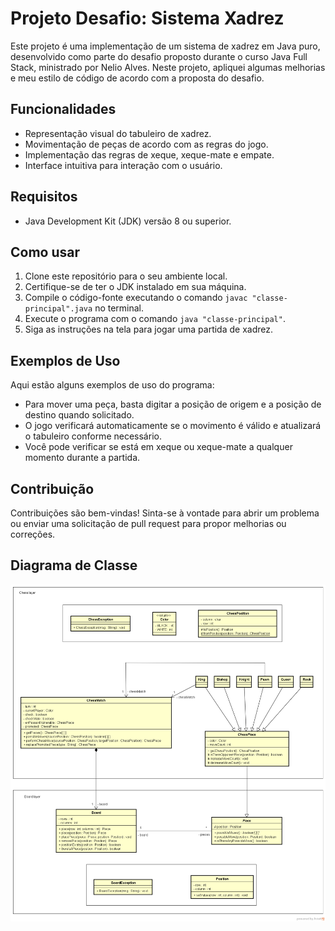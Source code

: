 # Projeto Desafio: Sistema Xadrez

Este projeto é uma implementação de um sistema de xadrez em Java puro, desenvolvido como parte do desafio proposto durante o curso Java Full Stack, ministrado por Nelio Alves. Neste projeto, apliquei algumas melhorias e meu estilo de código de acordo com a proposta do desafio.

## Funcionalidades

- Representação visual do tabuleiro de xadrez.
- Movimentação de peças de acordo com as regras do jogo.
- Implementação das regras de xeque, xeque-mate e empate.
- Interface intuitiva para interação com o usuário.

## Requisitos

- Java Development Kit (JDK) versão 8 ou superior.

## Como usar

1. Clone este repositório para o seu ambiente local.
2. Certifique-se de ter o JDK instalado em sua máquina.
3. Compile o código-fonte executando o comando `javac "classe-principal".java` no terminal.
4. Execute o programa com o comando `java "classe-principal"`.
5. Siga as instruções na tela para jogar uma partida de xadrez.

## Exemplos de Uso

Aqui estão alguns exemplos de uso do programa:

- Para mover uma peça, basta digitar a posição de origem e a posição de destino quando solicitado.
- O jogo verificará automaticamente se o movimento é válido e atualizará o tabuleiro conforme necessário.
- Você pode verificar se está em xeque ou xeque-mate a qualquer momento durante a partida.

## Contribuição

Contribuições são bem-vindas! Sinta-se à vontade para abrir um problema ou enviar uma solicitação de pull request para propor melhorias ou correções.

## Diagrama de Classe

![Diagrama de Classe](img/chess-system-design.png)
